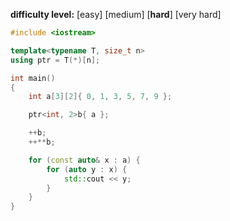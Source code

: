 **difficulty level:** [easy] [medium] [**hard**] [very hard]

```cpp
#include <iostream>

template<typename T, size_t n>
using ptr = T(*)[n];

int main() 
{
    int a[3][2]{ 0, 1, 3, 5, 7, 9 };

    ptr<int, 2>b{ a };

    ++b;
    ++**b;

    for (const auto& x : a) {
        for (auto y : x) {
            std::cout << y;
        }
    }
}
```
